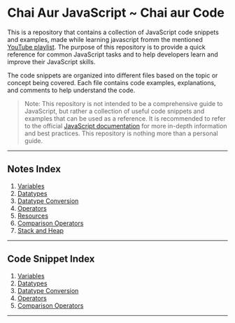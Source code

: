 # Chai Aur JavaScript ~ Chai aur Code

This is a repository that contains a collection of JavaScript code snippets and examples, made while learning javascript fromm the mentioned [YouTube playlist](https://youtube.com/playlist?list=PLu71SKxNbfoBuX3f4EOACle2y-tRC5Q37&si=5pKmofByjnr70rFE). The purpose of this repository is to provide a quick reference for common JavaScript tasks and to help developers learn and improve their JavaScript skills.

The code snippets are organized into different files based on the topic or concept being covered. Each file contains code examples, explanations, and comments to help understand the code.

> Note: This repository is not intended to be a comprehensive guide to JavaScript, but rather a collection of useful code snippets and examples that can be used as a reference. It is recommended to refer to the official [JavaScript documentation](https://developer.mozilla.org/en-US/docs/Web/JavaScript) for more in-depth information and best practices. This repository is nothing more than a personal guide.

---
## Notes Index
1. [Variables](notes/variables.md)
2. [Datatypes](notes/datatypes-and-emca-standards.md)
3. [Datatype Conversion](notes/datatype-conversion.md)
4. [Operators](notes/operators.md)
5. [Resources](notes/resources.md)
6. [Comparison Operators](notes/comparison.md)
7. [Stack and Heap](notes/stack-and-heap.md)

---
## Code Snippet Index
1. [Variables](code-files/variables.js)
2. [Datatypes](code-files/datatypes.js)
3. [Datatype Conversion](code-files/datatype-conversion.js)
4. [Operators](code-files/operations.js)
5. [Comparison Operators](code-files/comparison.js)

---